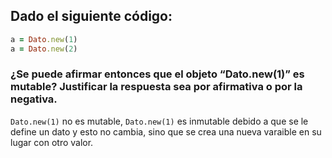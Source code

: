 ## Dado el siguiente código:
```ruby
a = Dato.new(1)
a = Dato.new(2)
```
### ¿Se puede afirmar entonces que el objeto “Dato.new(1)” es mutable? Justificar la respuesta sea por afirmativa o por la negativa.

`Dato.new(1)` no es mutable, `Dato.new(1)` es inmutable debido a que se le define un dato y esto no cambia, sino que se crea una nueva varaible en su lugar con otro valor.